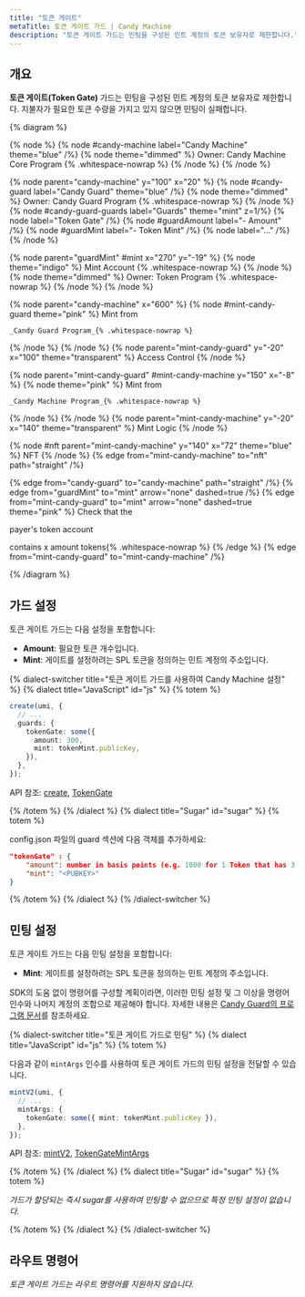 ```yaml
---
title: "토큰 게이트"
metaTitle: 토큰 게이트 가드 | Candy Machine
description: "토큰 게이트 가드는 민팅을 구성된 민트 계정의 토큰 보유자로 제한합니다."
---
```


## 개요

**토큰 게이트(Token Gate)** 가드는 민팅을 구성된 민트 계정의 토큰 보유자로 제한합니다. 지불자가 필요한 토큰 수량을 가지고 있지 않으면 민팅이 실패합니다.

{% diagram  %}

{% node %}
{% node #candy-machine label="Candy Machine" theme="blue" /%}
{% node theme="dimmed" %}
Owner: Candy Machine Core Program {% .whitespace-nowrap %}
{% /node %}
{% /node %}

{% node parent="candy-machine" y="100" x="20" %}
{% node #candy-guard label="Candy Guard" theme="blue" /%}
{% node theme="dimmed" %}
Owner: Candy Guard Program {% .whitespace-nowrap %}
{% /node %}
{% node #candy-guard-guards label="Guards" theme="mint" z=1/%}
{% node label="Token Gate" /%}
{% node #guardAmount label="- Amount" /%}
{% node #guardMint label="- Token Mint" /%}
{% node label="..." /%}
{% /node %}

{% node parent="guardMint" #mint x="270" y="-19" %}
{% node  theme="indigo" %}
Mint Account {% .whitespace-nowrap %}
{% /node %}
{% node theme="dimmed" %}
Owner: Token Program {% .whitespace-nowrap %}
{% /node %}
{% /node %}

{% node parent="candy-machine" x="600" %}
  {% node #mint-candy-guard theme="pink" %}
    Mint from

    _Candy Guard Program_{% .whitespace-nowrap %}
  {% /node %}
{% /node %}
{% node parent="mint-candy-guard" y="-20" x="100" theme="transparent" %}
  Access Control
{% /node %}

{% node parent="mint-candy-guard" #mint-candy-machine y="150" x="-8" %}
  {% node theme="pink" %}
    Mint from

    _Candy Machine Program_{% .whitespace-nowrap %}
  {% /node %}
{% /node %}
{% node parent="mint-candy-machine" y="-20" x="140" theme="transparent" %}
  Mint Logic
{% /node %}

{% node #nft parent="mint-candy-machine" y="140" x="72" theme="blue" %}
  NFT
{% /node %}
{% edge from="mint-candy-machine" to="nft" path="straight" /%}

{% edge from="candy-guard" to="candy-machine" path="straight" /%}
{% edge from="guardMint" to="mint" arrow="none" dashed=true /%}
{% edge from="mint-candy-guard" to="mint" arrow="none" dashed=true  theme="pink" %}
Check that the

payer's token account

contains x amount tokens{% .whitespace-nowrap %}
{% /edge %}
{% edge from="mint-candy-guard" to="mint-candy-machine" /%}

{% /diagram %}

## 가드 설정

토큰 게이트 가드는 다음 설정을 포함합니다:

- **Amount**: 필요한 토큰 개수입니다.
- **Mint**: 게이트를 설정하려는 SPL 토큰을 정의하는 민트 계정의 주소입니다.

{% dialect-switcher title="토큰 게이트 가드를 사용하여 Candy Machine 설정" %}
{% dialect title="JavaScript" id="js" %}
{% totem %}

```ts
create(umi, {
  // ...
  guards: {
    tokenGate: some({
      amount: 300,
      mint: tokenMint.publicKey,
    }),
  },
});
```

API 참조: [create](https://mpl-candy-machine.typedoc.metaplex.com/functions/create.html), [TokenGate](https://mpl-candy-machine.typedoc.metaplex.com/types/TokenGateArgs.html)

{% /totem %}
{% /dialect %}
{% dialect title="Sugar" id="sugar" %}
{% totem %}

config.json 파일의 guard 섹션에 다음 객체를 추가하세요:

```json
"tokenGate" : {
    "amount": number in basis points (e.g. 1000 for 1 Token that has 3 decimals),
    "mint": "<PUBKEY>"
}
```

{% /totem %}
{% /dialect %}
{% /dialect-switcher %}

## 민팅 설정

토큰 게이트 가드는 다음 민팅 설정을 포함합니다:

- **Mint**: 게이트를 설정하려는 SPL 토큰을 정의하는 민트 계정의 주소입니다.

SDK의 도움 없이 명령어를 구성할 계획이라면, 이러한 민팅 설정 및 그 이상을 명령어 인수와 나머지 계정의 조합으로 제공해야 합니다. 자세한 내용은 [Candy Guard의 프로그램 문서](https://github.com/metaplex-foundation/mpl-candy-machine/tree/main/programs/candy-guard#tokengate)를 참조하세요.

{% dialect-switcher title="토큰 게이트 가드로 민팅" %}
{% dialect title="JavaScript" id="js" %}
{% totem %}

다음과 같이 `mintArgs` 인수를 사용하여 토큰 게이트 가드의 민팅 설정을 전달할 수 있습니다.

```ts
mintV2(umi, {
  // ...
  mintArgs: {
    tokenGate: some({ mint: tokenMint.publicKey }),
  },
});
```

API 참조: [mintV2](https://mpl-candy-machine.typedoc.metaplex.com/functions/mintV2.html), [TokenGateMintArgs](https://mpl-candy-machine.typedoc.metaplex.com/types/TokenGateMintArgs.html)

{% /totem %}
{% /dialect %}
{% dialect title="Sugar" id="sugar" %}
{% totem %}

_가드가 할당되는 즉시 sugar를 사용하여 민팅할 수 없으므로 특정 민팅 설정이 없습니다._

{% /totem %}
{% /dialect %}
{% /dialect-switcher %}

## 라우트 명령어

_토큰 게이트 가드는 라우트 명령어를 지원하지 않습니다._
